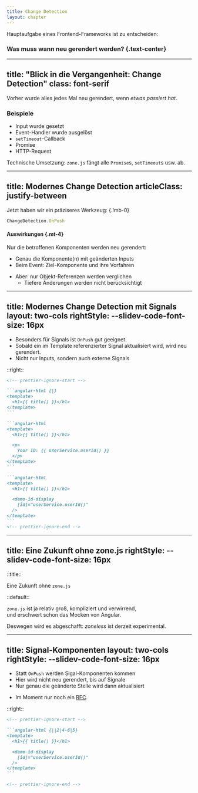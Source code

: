 ```yaml
---
title: Change Detection
layout: chapter
---
```


<div v-click text="xl">

Hauptaufgabe eines Frontend-Frameworks ist zu entscheiden:

### Was muss wann neu gerendert werden? {.text-center}

</div>

---
title: "Blick in die Vergangenheit: Change Detection"
class: font-serif
---

Vorher wurde alles jedes Mal neu gerendert, wenn _etwas passiert hat_.

<v-click>

### Beispiele

</v-click>
<v-clicks>

- Input wurde gesetzt
- Event-Handler wurde ausgelöst
- `setTimeout`-Callback
- Promise
- HTTP-Request

</v-clicks>

<v-click>

Technische Umsetzung: `zone.js` fängt alle `Promise`s, `setTimeout`s usw. ab.

</v-click>

---
title: Modernes Change Detection
articleClass: justify-between
---

Jetzt haben wir ein präziseres Werkzeug: {.!mb-0}

<!-- prettier-ignore-start -->
```js
ChangeDetection.OnPush
```
<!-- prettier-ignore-end -->

<v-click>

#### Auswirkungen {.mt-4}

Nur die betroffenen Komponenten werden neu gerendert:

</v-click>
<v-clicks class="list-plus">

- Genau die Komponente(n) mit geänderten Inputs
- Beim Event: Ziel-Komponente und ihre Vorfahren

</v-clicks>
<v-clicks class="list-minus">

- Aber: nur Objekt-Referenzen werden verglichen
  - Tiefere Änderungen werden nicht berücksichtigt

</v-clicks>

---
title: Modernes Change Detection mit Signals
layout: two-cols
rightStyle:
  --slidev-code-font-size: 16px
---

<v-clicks at="0">

- Besonders für Signals ist `OnPush` gut geeignet.
- Sobald ein im Template referenzierter Signal aktualisiert wird, wird neu gerendert.
- Nicht nur Inputs, sondern auch externe Signals

</v-clicks>

::right::

````md magic-move
<!-- prettier-ignore-start -->

```angular-html {|}
<template>
  <h1>{{ title() }}</h1>
</template>
```

```angular-html
<template>
  <h1>{{ title() }}</h1>

  <p>
    Your ID: {{ userService.userId() }}
  </p>
</template>
```

```angular-html
<template>
  <h1>{{ title() }}</h1>

  <demo-id-display
    [id]="userService.userId()"
  />
</template>
```
<!-- prettier-ignore-end -->
````

---
title: Eine Zukunft ohne zone.js
rightStyle:
  --slidev-code-font-size: 16px
---

::title::

Eine Zukunft ohne `zone.js`

::default::

`zone.js` ist ja relativ groß, kompliziert und verwirrend,  
und erschwert schon das Mocken von Angular.

<v-click at="1">

Deswegen wird es abgeschafft: _zoneless_ ist derzeit experimental.

</v-click>

<v-switch at="1">
<template #2-5>
<div font="serif">

> Vorher wurde alles jedes Mal neu gerendert, wenn _etwas passiert hat_.
>
> <div v-click="3" font="sans">
>
> - Signal wird aktualisiert
>
> </div>
>
> - Input wurde gesetzt
>
> <div v-motion :initial='{"text-decoration": "unset"}' :click-4='{"text-decoration": "line-through"}' class="!*:my-0">
>
> - Event-Handler wurde ausgelöst
> - `setTimeout`-Callback
> - Promise
> - HTTP-Request
>
> Technische Umsetzung: `zone.js` fängt alle `Promise`s, `setTimeout`s usw. ab.
>
> </div>

</div>
</template>
<template #5-7>

> Jetzt wird eine Komponente neu gerendert, wenn _etwas passiert hat_.
>
> - Signal wird aktualisiert
> - Input wurde gesetzt
>
> <v-click at="6">
>
> - `cdRef.markForCheck()`
>
> </v-click>

</template>
</v-switch>

---
title: Signal-Komponenten
layout: two-cols
rightStyle:
  --slidev-code-font-size: 16px
---

<v-clicks at="0">

- Statt `OnPush` werden Sigal-Komponenten kommen
- Hier wird nicht neu gerendert, bis auf Signale
- Nur genau die geänderte Stelle wird dann aktualisiert

</v-clicks>

<v-click at=5>

- Im Moment nur noch ein [RFC](https://github.com/angular/angular/discussions/49682).

</v-click>

::right::

````md magic-move {at: 1}
<!-- prettier-ignore-start -->

```angular-html {||2|4-6|5}
<template>
  <h1>{{ title() }}</h1>

  <demo-id-display
    [id]="userService.userId()"
  />
</template>
```

<!-- prettier-ignore-end -->
````

<!--
[click] 123

[click] 123
-->
